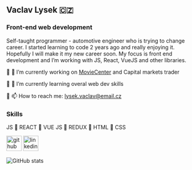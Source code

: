 ## Vaclav Lysek :czech_republic:
### Front-end web development

Self-taught programmer - automotive engineer who is trying to change career.
I started learning to code 2 years ago and really enjoying it. Hopefully I will make it my new career soon.
My focus is front end development and I’m working with JS, React, VueJS and other libraries.

:small_orange_diamond: 🔭 I’m currently working on [MovieCenter](https://vly-movie-center.web.app/) and Capital markets trader

:small_orange_diamond: 🌱 I’m currently learning overal web dev skills

:small_orange_diamond: 📫 How to reach me: lysek.vaclav@email.cz 

### Skills
JS :small_orange_diamond: REACT :small_orange_diamond: VUE JS :small_orange_diamond: REDUX :small_orange_diamond: HTML :small_orange_diamond: CSS

[<img src='https://cdn.jsdelivr.net/npm/simple-icons@3.0.1/icons/github.svg' alt='github' height='40'>](https://github.com/vencalysek)  [<img src='https://cdn.jsdelivr.net/npm/simple-icons@3.0.1/icons/linkedin.svg' alt='linkedin' height='40'>](https://www.linkedin.com/in/vaclav-lysek-708b74131/)  

![GitHub stats](https://github-readme-stats.vercel.app/api?username=vencalysek&show_icons=true&count_private=true)  
